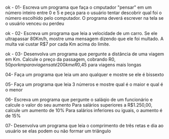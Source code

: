 ok - 01- 
Escreva um programa que faça o cmputador "pensar" em um número inteiro entre 0 e 5 e peça para o usuário tentar descobrir qual foi o número escolhido pelo computador.
O programa deverá escrever na tela se o usuário venceu ou perdeu

ok - 02- 
Escreva um programa que leia a velocidade de um carro.
Se ele ultrapassar 80Km/h, mostre uma mensagem dizendo que ele foi multado.
A  multa vai custar R$7 por cada Km acima do limite.

ok - 03- 
Desenvolva um programa que pergunte a distância de uma viagem em Km.
Calcule o preço da passagem, cobrando R$0,50 por km para viagens até 200km e R$0,45 para viagens mais longas

04- 
Faça um programa que leia um ano qualquer e mostre se ele é bissexto

05- 
Faça um programa que leia 3 números e mostre qual é o maior e qual é o menor

06- 
Escreva um programa que pergunte o saláqio de um funcionário e calcule o valor do seu aumento
Para salários superiores a R$1.250,00, calcule um aumento de 10%
Para salários inferiores ou iguais, o aumento é de 15%

07- 
Desenvolva um programa que leia o comprimento de três retas e dia ao usuário se elas podem ou não formar um triângulo